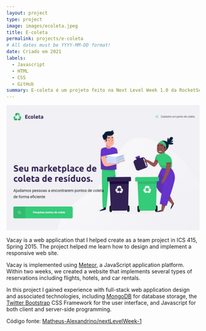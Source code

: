 ```yaml
---
layout: project
type: project
image: images/ecoleta.jpeg
title: E-coleta
permalink: projects/e-coleta
# All dates must be YYYY-MM-DD format!
date: Criado em 2021
labels:
  - Javascript
  - HTML
  - CSS  
  - GitHub
summary: E-coleta é um projeto feito na Next Level Week 1.0 da RocketSeat
---
```


<img class="ui medium right floated rounded image" src="../images/ecoleta.jpeg">

Vacay is a web application that I helped create as a team project in ICS 415, Spring 2015. The project helped me learn how to design and implement a responsive web site.

Vacay is implemented using [Meteor](http://meteor.com), a JavaScript application platform. Within two weeks, we created a website that implements several types of reservations including flights, hotels, and car rentals.

In this project I gained experience with full-stack web application design and associated technologies, including [MongoDB](http://mongodb.com) for database storage, the [Twitter Bootstrap](http://getbootstrap.com/) CSS Framework for the user interface, and Javascript for both client and server-side programming. 
 
Código fonte: <a href="https://github.com/Matheus-Alexandrino/nextLevelWeek-1"><i class="large github icon"></i>Matheus-Alexandrino/nextLevelWeek-1</a>